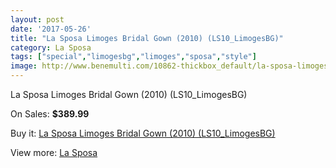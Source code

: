 ```yaml
---
layout: post
date: '2017-05-26'
title: "La Sposa Limoges Bridal Gown (2010) (LS10_LimogesBG)"
category: La Sposa
tags: ["special","limogesbg","limoges","sposa","style"]
image: http://www.benemulti.com/10862-thickbox_default/la-sposa-limoges-bridal-gown-2010-ls10limogesbg.jpg
---
```

La Sposa Limoges Bridal Gown (2010) (LS10_LimogesBG)

On Sales: **$389.99**
<a href="https://www.benemulti.com/en/la-sposa/4062-la-sposa-limoges-bridal-gown-2010-ls10limogesbg.html"><amp-img layout="responsive" width="600" height="600" src="//www.benemulti.com/10862-thickbox_default/la-sposa-limoges-bridal-gown-2010-ls10limogesbg.jpg" alt="La Sposa Limoges Bridal Gown (2010) (LS10_LimogesBG) 0" /></a>
<a href="https://www.benemulti.com/en/la-sposa/4062-la-sposa-limoges-bridal-gown-2010-ls10limogesbg.html"><amp-img layout="responsive" width="600" height="600" src="//www.benemulti.com/10864-thickbox_default/la-sposa-limoges-bridal-gown-2010-ls10limogesbg.jpg" alt="La Sposa Limoges Bridal Gown (2010) (LS10_LimogesBG) 1" /></a>
<a href="https://www.benemulti.com/en/la-sposa/4062-la-sposa-limoges-bridal-gown-2010-ls10limogesbg.html"><amp-img layout="responsive" width="600" height="600" src="//www.benemulti.com/10863-thickbox_default/la-sposa-limoges-bridal-gown-2010-ls10limogesbg.jpg" alt="La Sposa Limoges Bridal Gown (2010) (LS10_LimogesBG) 2" /></a>

Buy it: [La Sposa Limoges Bridal Gown (2010) (LS10_LimogesBG)](https://www.benemulti.com/en/la-sposa/4062-la-sposa-limoges-bridal-gown-2010-ls10limogesbg.html "La Sposa Limoges Bridal Gown (2010) (LS10_LimogesBG)")

View more: [La Sposa](https://www.benemulti.com/en/38-la-sposa "La Sposa")